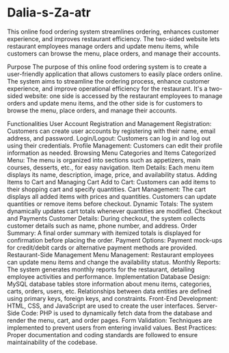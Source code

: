 # Dalia-s-Za-atr
This online food ordering system streamlines ordering, enhances customer experience, and improves restaurant efficiency. The two-sided website lets restaurant employees manage orders and update menu items, while customers can browse the menu, place orders, and manage their accounts.







Purpose
The purpose of this online food ordering system is to create a user-friendly application that allows customers to easily place orders online. The system aims to streamline the ordering process, enhance customer experience, and improve operational efficiency for the restaurant. It's a two-sided website: one side is accessed by the restaurant employees to manage orders and update menu items, and the other side is for customers to browse the menu, place orders, and manage their accounts.

Functionalities
User Account Registration and Management
    Registration: Customers can create user accounts by registering with their name, email address, and password.
    Login/Logout: Customers can log in and log out using their credentials.
    Profile Management: Customers can edit their profile information as needed.
Browsing Menu Categories and Items
    Categorized Menu: The menu is organized into sections such as appetizers, main courses, desserts, etc., for easy navigation.
    Item Details: Each menu item displays its name, description, image, price, and availability status.
Adding Items to Cart and Managing Cart
    Add to Cart: Customers can add items to their shopping cart and specify quantities.
    Cart Management: The cart displays all added items with prices and quantities. Customers can update quantities or remove items before checkout.
    Dynamic Totals: The system dynamically updates cart totals whenever quantities are modified.
Checkout and Payments
    Customer Details: During checkout, the system collects customer details such as name, phone number, and address.
    Order Summary: A final order summary with itemized totals is displayed for confirmation before placing the order.
    Payment Options: Payment mock-ups for credit/debit cards or alternative payment methods are provided.
Restaurant-Side Management
    Menu Management: Restaurant employees can update menu items and change the availability status.
    Monthly Reports: The system generates monthly reports for the restaurant, detailing employee activities and performance.
Implementation
Database Design: MySQL database tables store information about menu items, categories, carts, orders, users, etc. Relationships between data entities are defined using primary keys, foreign keys, and constraints.
Front-End Development: HTML, CSS, and JavaScript are used to create the user interfaces.
Server-Side Code: PHP is used to dynamically fetch data from the database and render the menu, cart, and order pages.
Form Validation: Techniques are implemented to prevent users from entering invalid values.
Best Practices: Proper documentation and coding standards are followed to ensure maintainability of the codebase.
